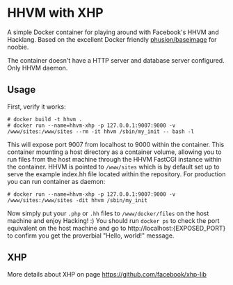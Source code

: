 # HHVM with XHP

A simple Docker container for playing around with Facebook's HHVM and Hacklang. Based on the excellent Docker friendly [phusion/baseimage](https://github.com/phusion/baseimage-docker) for noobie.

The container doesn't have a HTTP server and database server configured. Only HHVM daemon.

## Usage

First, verify it works:

    # docker build -t hhvm .
    # docker run --name=hhvm-xhp -p 127.0.0.1:9007:9000 -v /www/sites:/www/sites --rm -it hhvm /sbin/my_init -- bash -l

This will expose port 9007 from localhost to 9000 within the container.
This container mounting a host directory as a container volume, allowing you to run files from the host machine through the HHVM FastCGI instance within the container.
HHVM is pointed to `/www/sites` which is by default set up to serve the example index.hh file located within the repository.
For production you can run container as daemon:

    # docker run --name=hhvm-xhp -p 127.0.0.1:9007:9000 -v /www/sites:/www/sites -dit hhvm /sbin/my_init

Now simply put your `.php` or `.hh` files to `/www/docker/files` on the host machine and enjoy Hacking! :)
You should run `docker ps` to check the port equivalent on the host machine and go to http://localhost:{EXPOSED_PORT} to confirm you get the proverbial "Hello, world!" message.

## XHP

More details about XHP on page https://github.com/facebook/xhp-lib
